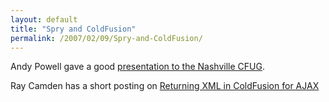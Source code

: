 ```yaml
---
layout: default
title: "Spry and ColdFusion"
permalink: /2007/02/09/Spry-and-ColdFusion/
---
```


Andy Powell gave a good <a href="http://www.ncfug.com/index.cfm?fuseaction=dspArchives" target="_blank">presentation to the Nashville CFUG</a>.

Ray Camden has a short posting on <a href="http://ray.camdenfamily.com/index.cfm/2007/2/8/Returning-XML-in-ColdFusion-for-AJAX" target="_blank">Returning XML in ColdFusion for AJAX</a>